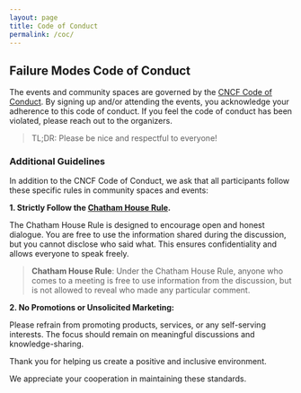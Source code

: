 ```yaml
---
layout: page
title: Code of Conduct
permalink: /coc/
---
```


## Failure Modes Code of Conduct

The events and community spaces are governed by the [CNCF Code of Conduct](https://github.com/cncf/foundation/blob/main/code-of-conduct.md). By signing up and/or attending the events, you acknowledge your adherence to this code of conduct. If you feel the code of conduct has been violated, please reach out to the organizers.

> TL;DR: Please be nice and respectful to everyone!

### Additional Guidelines

In addition to the CNCF Code of Conduct, we ask that all participants follow these specific rules in community spaces and events:

**1. Strictly Follow the [Chatham House Rule](https://en.wikipedia.org/wiki/Chatham_House_Rule).**

The Chatham House Rule is designed to encourage open and honest dialogue. 
You are free to use the information shared during the discussion, but you cannot disclose who said what.
This ensures confidentiality and allows everyone to speak freely.

> **Chatham House Rule**: Under the Chatham House Rule, anyone who comes to a meeting is free to use information from the discussion, but is not allowed to reveal who made any particular comment.

**2. No Promotions or Unsolicited Marketing:**

Please refrain from promoting products, services, or any self-serving interests. The focus should remain on meaningful discussions and knowledge-sharing.

Thank you for helping us create a positive and inclusive environment.

We appreciate your cooperation in maintaining these standards.